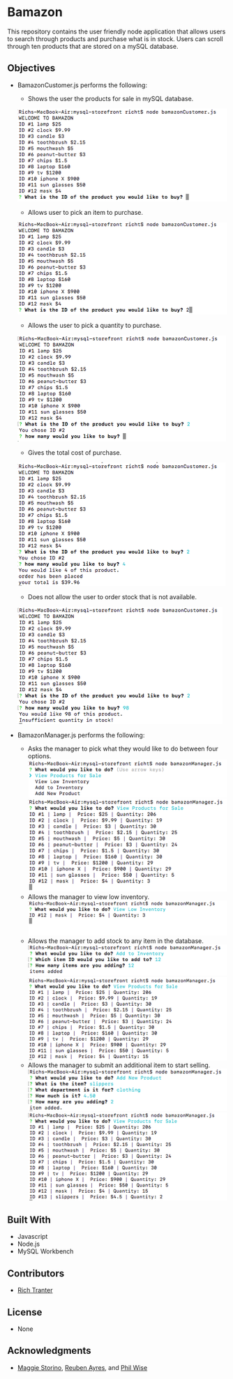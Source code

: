 # Bamazon

This repository contains the user friendly node application that allows users to search through products and purchase what is in stock. Users can scroll through ten products that are stored on a mySQL database.

## Objectives

* BamazonCustomer.js performs the following:
    * Shows the user the products for sale in mySQL database.


    ![alt text](https://raw.githubusercontent.com/Richt2566/mysql-storefront/master/assets/images/customerScreenshots/01.png)


    * Allows user to pick an item to purchase.


    ![alt text](https://raw.githubusercontent.com/Richt2566/mysql-storefront/master/assets/images/customerScreenshots/02.png)


    * Allows the user to pick a quantity to purchase.


    ![alt text](https://raw.githubusercontent.com/Richt2566/mysql-storefront/master/assets/images/customerScreenshots/03.png)


    * Gives the total cost of purchase.


    ![alt text](https://raw.githubusercontent.com/Richt2566/mysql-storefront/master/assets/images/customerScreenshots/04.png)


    * Does not allow the user to order stock that is not available.


    ![alt text](https://raw.githubusercontent.com/Richt2566/mysql-storefront/master/assets/images/customerScreenshots/06.png)



* BamazonManager.js performs the following:
    * Asks the manager to pick what they would like to do between four options.
    ![alt text](https://raw.githubusercontent.com/Richt2566/mysql-storefront/master/assets/images/managerScreenshots/01.png)
    ![alt text](https://raw.githubusercontent.com/Richt2566/mysql-storefront/master/assets/images/managerScreenshots/02.png)
    * Allows the manager to view low inventory.
    ![alt text](https://raw.githubusercontent.com/Richt2566/mysql-storefront/master/assets/images/managerScreenshots/03.png)
    * Allows the manager to add stock to any item in the database.
    ![alt text](https://raw.githubusercontent.com/Richt2566/mysql-storefront/master/assets/images/managerScreenshots/04.png)
    ![alt text](https://raw.githubusercontent.com/Richt2566/mysql-storefront/master/assets/images/managerScreenshots/05.png)
    * Allows the manager to submit an additional item to start selling.
    ![alt text](https://raw.githubusercontent.com/Richt2566/mysql-storefront/master/assets/images/managerScreenshots/06.png)
    ![alt text](https://raw.githubusercontent.com/Richt2566/mysql-storefront/master/assets/images/managerScreenshots/07.png)

## Built With

* Javascript
* Node.js
* MySQL Workbench

## Contributors

* [Rich Tranter](https://github.com/Richt2566/)

## License

* None

## Acknowledgments

* [Maggie Storino](https://www.linkedin.com/in/maggiestorino/), [Reuben Ayres](https://www.linkedin.com/in/reuben-ayres/), and [Phil Wise](https://www.linkedin.com/in/philipwise/)


